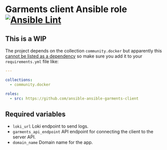 # Garments client Ansible role [![Ansible Lint](https://github.com/namelivia/ansible-garments-client/actions/workflows/ansible-lint.yml/badge.svg)](https://github.com/namelivia/ansible-garments-client/actions/workflows/ansible-lint.yml)

## This is a WIP

The project depends on the collection `community.docker` but apparently this [cannot be listed as a dependency](https://github.com/ansible/ansible/issues/62847) so make sure you add it to your `requirements.yml` file like:

```yml
---

collections:
  - community.docker

roles:
  - src: https://github.com/ansible-ansible-garments-client
```

## Required variables
 - `loki_url` Loki endpoint to send logs.
 - `garments_api_endpoint` API endpoint for connecting the client to the server API.
 - `domain_name` Domain name for the app.
